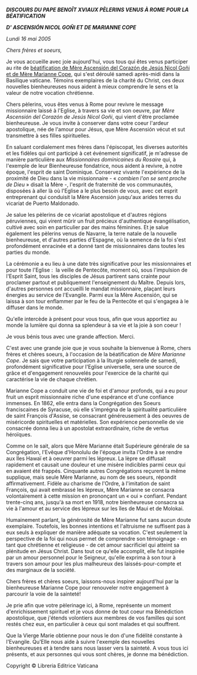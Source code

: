 ***DISCOURS DU PAPE BENOÎT XVI******AUX PÈLERINS VENUS À ROME POUR LA BÉATIFICATION***

***D' ASCENSIÓN NICOL GOÑI ET DE MARIANNE COPE***

*Lundi 16 mai 2005*

*Chers frères et soeurs,*

Je vous accueille avec joie aujourd'hui, vous tous qui êtes venus participer au rite de [béatification de Mère Ascensión del Corazón de Jesús Nicol Goñi et de Mère Marianne Cope](http://www.vatican.va/roman_curia/congregations/csaints/documents/rc_con_csaints_doc_20050514_beatifications_fr.html), qui s'est déroulé samedi après-midi dans la Basilique vaticane. Témoins exemplaires de la charité du Christ, ces deux nouvelles bienheureuses nous aident à mieux comprendre le sens et la valeur de notre vocation chrétienne.

Chers pèlerins, vous êtes venus à Rome pour revivre le message missionnaire laissé à l'Eglise, à travers sa vie et son oeuvre, par *Mère Ascensión del Corazón de Jesús Nicol Goñi*, qui vient d'être proclamée bienheureuse. Je vous invite à conserver dans votre coeur l'ardeur apostolique, née de l'amour pour Jésus, que Mère Ascensión vécut et sut transmettre à ses filles spirituelles.

En saluant cordialement mes frères dans l'épiscopat, les diverses autorités et les fidèles qui ont participé à cet événement significatif, je m'adresse de manière particulière aux *Missionnaires dominicaines du Rosaire* qui, à l'exemple de leur Bienheureuse fondatrice, nous aident à revivre, à notre époque, l'esprit de saint Dominique. Conservez vivante l'expérience de la proximité de Dieu dans la vie missionnaire - « *combien l'on se sent proche de Dieu* » disait la Mère -, l'esprit de fraternité de vos communautés, disposées à aller là où l'Eglise a le plus besoin de vous, avec cet esprit entreprenant qui conduisit la Mère Ascensión jusqu'aux arides terres du vicariat de Puerto Maldonado.

Je salue les pèlerins de ce vicariat apostolique et d'autres régions péruviennes, qui virent mûrir un fruit précieux d'authentique évangélisation, cultivé avec soin en particulier par des mains féminines. Et je salue également les pèlerins venus de Navarre, la terre natale de la nouvelle bienheureuse, et d'autres parties d'Espagne, où la semence de la foi s'est profondément enracinée et a donné tant de missionnaires dans toutes les parties du monde.

La cérémonie a eu lieu à une date très significative pour les missionnaires et pour toute l'Eglise :  la veille de Pentecôte, moment où, sous l'impulsion de l'Esprit Saint, tous les disciples de Jésus partirent sans crainte pour proclamer partout et publiquement l'enseignement du Maître. Depuis lors, d'autres personnes ont accueilli le mandat missionnaire, plaçant leurs énergies au service de l'Evangile. Parmi eux la Mère Ascensión, qui se laissa à son tour enflammer par le feu de la Pentecôte et qui s'engagea à le diffuser dans le monde.

Qu'elle intercède à présent pour vous tous, afin que vous apportiez au monde la lumière qui donna sa splendeur à sa vie et la joie à son coeur !

Je vous bénis tous avec une grande affection. Merci.

C'est avec une grande joie que je vous souhaite la bienvenue à Rome, chers frères et chères soeurs, à l'occasion de la béatification de *Mère Marianne Cope*. Je sais que votre participation à la liturgie solennelle de samedi, profondément significative pour l'Eglise universelle, sera une source de grâce et d'engagement renouvelés pour l'exercice de la charité qui caractérise la vie de chaque chrétien.

Marianne Cope a conduit une vie de foi et d'amour profonds, qui a eu pour fruit un esprit missionnaire riche d'une espérance et d'une confiance immenses. En 1862, elle entra dans la Congrégation des Soeurs franciscaines de Syracuse, où elle s'imprégna de la spiritualité particulière de saint François d'Assise, se consacrant généreusement à des oeuvres de miséricorde spirituelles et matérielles. Son expérience personnelle de vie consacrée donna lieu à un apostolat extraordinaire, riche de vertus héroïques.

Comme on le sait, alors que Mère Marianne était Supérieure générale de sa Congrégation, l'Evêque d'Honolulu de l'époque invita l'Ordre à se rendre aux Iles Hawaï et à oeuvrer parmi les lépreux. La lèpre se diffusait rapidement et causait une douleur et une misère indicibles parmi ceux qui en avaient été frappés. Cinquante autres Congrégations reçurent la même supplique, mais seule Mère Marianne, au nom de ses soeurs, répondit affirmativement. Fidèle au charisme de l'Ordre, à l'imitation de saint François, qui avait embrassé les lépreux, Mère Marianne se consacra volontairement à cette mission en prononçant un « oui » confiant. Pendant trente-cinq ans, jusqu'à sa mort en 1918, notre bienheureuse consacra sa vie à l'amour et au service des lépreux sur les îles de Maui et de Molokai.

Humainement parlant, la générosité de Mère Marianne fut sans aucun doute exemplaire. Toutefois, les bonnes intentions et l'altruisme ne suffisent pas à eux seuls à expliquer de manière adéquate sa vocation. C'est seulement la perspective de la foi qui nous permet de comprendre son témoignage - en tant que chrétienne et religieuse - de cet amour sacrificiel qui atteint sa plénitude en Jésus Christ. Dans tout ce qu'elle accomplit, elle fut inspirée par un amour personnel pour le Seigneur, qu'elle exprima à son tour à travers son amour pour les plus malheureux des laissés-pour-compte et des marginaux de la société.

Chers frères et chères soeurs, laissons-nous inspirer aujourd'hui par la bienheureuse Marianne Cope pour renouveler notre engagement à parcourir la voie de la sainteté!

Je prie afin que votre pèlerinage ici, à Rome, représente un moment d'enrichissement spirituel et je vous donne de tout coeur ma Bénédiction apostolique, que j'étends volontiers aux membres de vos familles qui sont restés chez eux, en particulier à ceux qui sont malades et qui souffrent.

Que la Vierge Marie obtienne pour nous le don d'une fidélité constante à l'Evangile. Qu'Elle nous aide à suivre l'exemple des nouvelles bienheureuses et à tendre sans nous lasser vers la sainteté. A vous tous ici présents, et aux personnes qui vous sont chères, je donne ma bénédiction.

Copyright © Libreria Editrice Vaticana